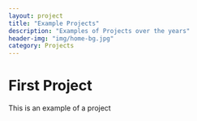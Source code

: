 ```yaml
---
layout: project
title: "Example Projects"
description: "Examples of Projects over the years"
header-img: "img/home-bg.jpg"
category: Projects
---
```


# First Project
This is an example of a project
